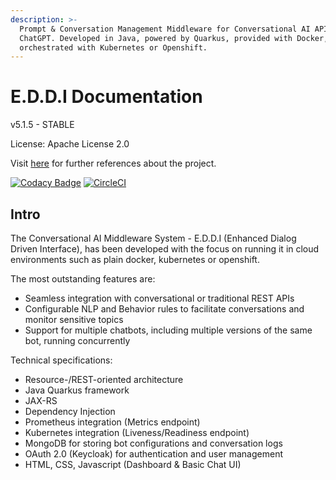 ```yaml
---
description: >-
  Prompt & Conversation Management Middleware for Conversational AI APIs such as
  ChatGPT. Developed in Java, powered by Quarkus, provided with Docker, and
  orchestrated with Kubernetes or Openshift.
---
```


# E.D.D.I Documentation

v5.1.5 - STABLE

License: Apache License 2.0

Visit [here](https://eddi.labs.ai/) for further references about the project.



[![Codacy Badge](https://app.codacy.com/project/badge/Grade/2c5d183d4bd24dbaa77427cfbf5d4074)](https://www.codacy.com/gh/labsai/EDDI/dashboard?utm\_source=github.com\&amp;utm\_medium=referral\&amp;utm\_content=labsai/EDDI\&amp;utm\_campaign=Badge\_Grade) [![CircleCI](https://circleci.com/gh/labsai/EDDI/tree/main.svg?style=svg)](https://circleci.com/gh/labsai/EDDI/tree/main)



## Intro

The Conversational AI Middleware System - E.D.D.I (Enhanced Dialog Driven Interface), has been developed with the focus on running it in cloud environments such as plain docker, kubernetes or openshift.

The most outstanding features are:

* Seamless integration with conversational or traditional REST APIs
* Configurable NLP and Behavior rules to facilitate conversations and monitor sensitive topics
* Support for multiple chatbots, including multiple versions of the same bot, running concurrently

Technical specifications:

* Resource-/REST-oriented architecture
* Java Quarkus framework
* JAX-RS
* Dependency Injection
* Prometheus integration (Metrics endpoint)
* Kubernetes integration (Liveness/Readiness endpoint)
* MongoDB for storing bot configurations and conversation logs
* OAuth 2.0 (Keycloak) for authentication and user management
* HTML, CSS, Javascript (Dashboard & Basic Chat UI)
